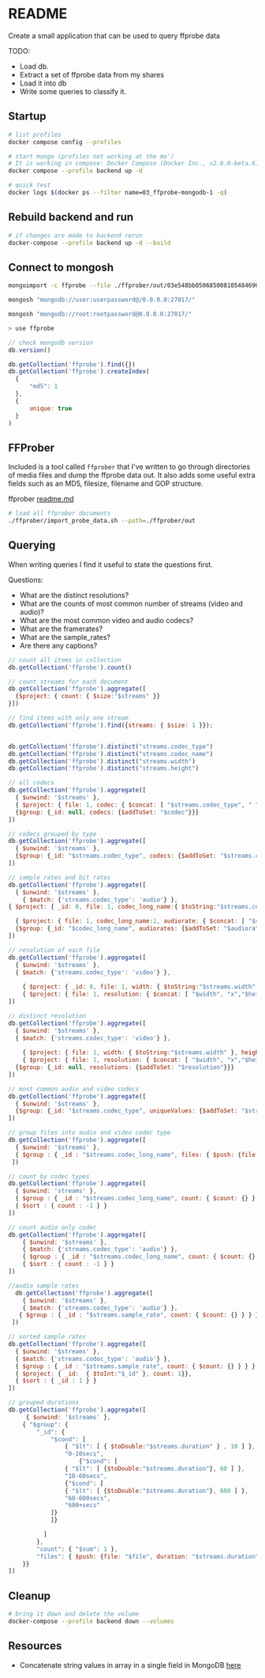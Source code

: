 # README

Create a small application that can be used to query ffprobe data

TODO:

* Load db.
* Extract a set of ffprobe data from my shares
* Load it into db
* Write some queries to classify it.  

## Startup

```sh
# list profiles
docker compose config --profiles               

# start mongo (profiles not working at the mo')
# It is working in compose: Docker Compose (Docker Inc., v2.0.0-beta.6) - Docker Desktop 3.5.2
docker compose --profile backend up -d 

# quick test
docker logs $(docker ps --filter name=03_ffprobe-mongodb-1 -q)
```

## Rebuild backend and run

```sh
# if changes are made to backend rerun
docker-compose --profile backend up -d --build
```

## Connect to mongosh

```sh
mongoimport -c ffprobe --file ./ffprober/out/03e548bb050685008105484690c578d2.json "mongodb://root:rootpassword@0.0.0.0:27017/ffprobe" --authenticationDatabase admin

mongosh "mongodb://user:userpassword@/0.0.0.0:27017/"

mongosh "mongodb://root:rootpassword@0.0.0.0:27017/"

> use ffprobe
```

```js
// check mongodb version
db.version()

db.getCollection('ffprobe').find({})
db.getCollection('ffprobe').createIndex(
  {
      "md5": 1
  },
  {
      unique: true
  }
)
```

## FFProber

Included is a tool called `ffprober` that I've written to go through directories of media files and dump the ffprobe data out.  It also adds some useful extra fields such as an MD5, filesize, filename and GOP structure.  

ffprober [readme.md](/ffprober/README.md)  

```sh
# load all ffprober documents
./ffprober/import_probe_data.sh --path=./ffprober/out      
```

## Querying

When writing queries I find it useful to state the questions first.  

Questions:

* What are the distinct resolutions?
* What are the counts of most common number of streams (video and audio)?
* What are the most common video and audio codecs?
* What are the framerates?
* What are the sample_rates?
* Are there any captions?

```js
// count all items in collection
db.getCollection('ffprobe').count()

// count streams for each document
db.getCollection('ffprobe').aggregate([
  {$project: { count: { $size:"$streams" }}
}])

// find items with only one stream
db.getCollection('ffprobe').find({streams: { $size: 1 }});


db.getCollection('ffprobe').distinct("streams.codec_type")
db.getCollection('ffprobe').distinct("streams.codec_name")
db.getCollection('ffprobe').distinct("streams.width")
db.getCollection('ffprobe').distinct("streams.height")

// all codecs
db.getCollection('ffprobe').aggregate([
  { $unwind: '$streams' },
  { $project: { file: 1, codec: { $concat: [ "$streams.codec_type", " ","$streams.codec_name" ] } } },   
  {$group: {_id: null, codecs: {$addToSet: "$codec"}}}
])

// codecs grouped by type
db.getCollection('ffprobe').aggregate([
  { $unwind: '$streams' },
  {$group: {_id: "$streams.codec_type", codecs: {$addToSet: "$streams.codec_name" }}}
])

// sample rates and bit rates
db.getCollection('ffprobe').aggregate([
  { $unwind: '$streams' },
    { $match: {'streams.codec_type': 'audio'} },
{ $project: { _id: 0, file: 1, codec_long_name:{ $toString:"$streams.codec_long_name" }, sample_rate: { $toString:"$streams.sample_rate" }, bit_rate: { $toString:"$streams.bit_rate" } } }, 

  { $project: { file: 1, codec_long_name:1, audiorate: { $concat: [ "$sample_rate", "khz - ", "$bit_rate", "bps"] } } },   
  {$group: {_id: "$codec_long_name", audiorates: {$addToSet: "$audiorate"}}}
])

// resolution of each file
db.getCollection('ffprobe').aggregate([
  { $unwind: '$streams' },
  { $match: {'streams.codec_type': 'video'} },
    
    { $project: { _id: 0, file: 1, width: { $toString:"$streams.width" }, height: { $toString:"$streams.height" } } },     
    { $project: { file: 1, resolution: { $concat: [ "$width", "x","$height" ] } } }   
])

// distinct resolution
db.getCollection('ffprobe').aggregate([
  { $unwind: '$streams' },
  { $match: {'streams.codec_type': 'video'} },
    
    { $project: { file: 1, width: { $toString:"$streams.width" }, height: { $toString:"$streams.height" } } },     
    { $project: { file: 1, resolution: { $concat: [ "$width", "x","$height" ] } } },   
  {$group: {_id: null, resolutions: {$addToSet: "$resolution"}}}
])

// most common audio and video codecs
db.getCollection('ffprobe').aggregate([
  { $unwind: '$streams' },
  {$group: {_id: "$streams.codec_type", uniqueValues: {$addToSet: "$streams.codec_long_name"}}}
])

// group files into audio and video codec type
db.getCollection('ffprobe').aggregate([
  { $unwind: '$streams' },
  { $group : { _id : "$streams.codec_long_name", files: { $push: {file: "$file", codec_long_name: "$streams.codec_type"} } }}
 ])

// count by codec types
db.getCollection('ffprobe').aggregate([
  { $unwind: 'streams' },
  { $group : { _id : "$streams.codec_long_name", count: { $count: {} } } },
  { $sort : { count : -1 } }
])

// count audio only codec
db.getCollection('ffprobe').aggregate([
    { $unwind: '$streams' },
    { $match: {'streams.codec_type': 'audio'} },
    { $group : { _id : "$streams.codec_long_name", count: { $count: {} } } },
    { $sort : { count : -1 } }
])

//audio sample rates
  db.getCollection('ffprobe').aggregate([
    { $unwind: '$streams' },
    { $match: {'streams.codec_type': 'audio'} },
   { $group : { _id : "$streams.sample_rate", count: { $count: {} } } }
 ])  

// sorted sample rates
db.getCollection('ffprobe').aggregate([
  { $unwind: '$streams' },
  { $match: {'streams.codec_type': 'audio'} },
  { $group : { _id : "$streams.sample_rate", count: { $count: {} } } },
  { $project: { _id:  { $toInt:"$_id" }, count: 1}},
  { $sort : { _id : 1 } }
])  

// grouped durations
db.getCollection('ffprobe').aggregate([
     { $unwind: '$streams' },
    { "$group": {
        "_id": {
            "$cond": [
                { "$lt": [ { $toDouble:"$streams.duration" } , 10 ] },
                "0-10secs",
                    {"$cond": [
                { "$lt": [ {$toDouble:"$streams.duration"}, 60 ] },
                "10-60secs",
                {"$cond": [
                { "$lt": [ {$toDouble:"$streams.duration"}, 600 ] },
                "60-600secs",
                "600+secs"
            ]}
            ]}

          ]
        },
        "count": { "$sum": 1 },
        "files": { $push: {file: "$file", duration: "$streams.duration"} }
    }}
])    


```

## Cleanup

```sh
# bring it down and delete the volume
docker-compose --profile backend down --volumes
```

## Resources

* Concatenate string values in array in a single field in MongoDB [here](https://newbedev.com/concatenate-string-values-in-array-in-a-single-field-in-mongodb)